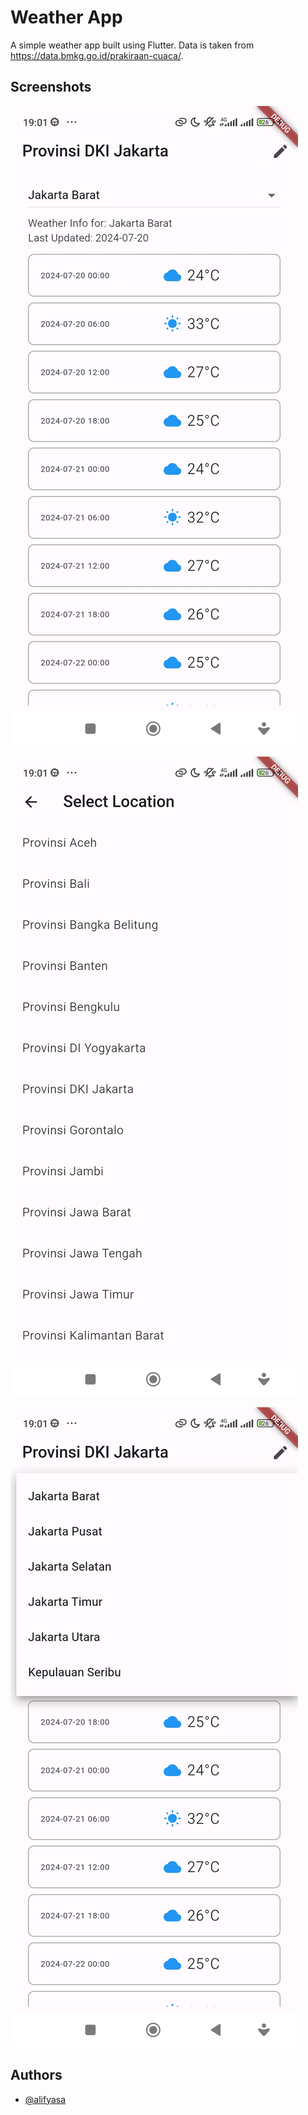 # Weather App

A simple weather app built using Flutter. Data is taken from https://data.bmkg.go.id/prakiraan-cuaca/.

## Screenshots

![Main Screen](docs/main_screen.jpg)

![Choose Province](docs/choose_province.jpg)

![Choose Area](docs/choose_area.jpg)


## Authors

- [@alifyasa](https://www.github.com/alifyasa)
